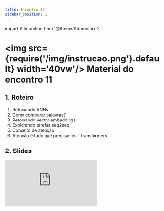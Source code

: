 ```yaml
---
title: Encontro 12
sidebar_position: 1
---
```

import Admonition from '@theme/Admonition';

# <img src={require('/img/instrucao.png').default} width='40vw'/> Material do encontro 11

## 1. Roteiro 
1. Retomando RNNs
2. Como comparar palavras?
3. Retomando vector embeddings
4. Explorando tarefas seq2seq
5. Conceito de atenção
6. Atenção é tudo que precisamos - transformers

## 2. Slides 

<div style={{ textAlign: 'center' }}>
    <iframe 
        style={{
            display: 'block',
            margin: 'auto',
            width: '100%',
            height: '50vh',
        }}
        src="https://slides.com/rodrigomangoninicola/m8-ec-encontros/embed#/encontro12"
        frameborder="0" 
        allowFullScreen>
    </iframe>
</div>
